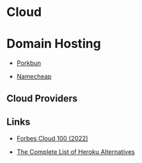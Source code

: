 # Cloud

# Domain Hosting

- [Porkbun](https://porkbun.com/)

- [Namecheap](https://www.namecheap.com/)

## Cloud Providers

## Links

- [Forbes Cloud 100 (2022)](https://www.forbes.com/lists/cloud100/?sh=2e0f233e7d9c)

- [The Complete List of Heroku Alternatives](https://dev.to/livecycle/the-complete-list-of-heroku-alternatives-to-consider-1l8o)
